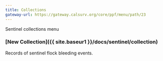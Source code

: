 ```yaml
---
title: Collections
gateway-url: https://gateway.calsurv.org/core/ppf/menu/path/23
---
```

Sentinel collections menu

### [New Collection]({{ site.baseur1 }}/docs/sentinel/collection)
Records of sentinel flock bleeding events.
